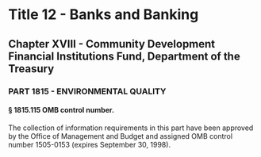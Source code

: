 
# Title 12 - Banks and Banking
## Chapter XVIII - Community Development Financial Institutions Fund, Department of the Treasury
### PART 1815 - ENVIRONMENTAL QUALITY
#### § 1815.115 OMB control number.

The collection of information requirements in this part have been approved by the Office of Management and Budget and assigned OMB control number 1505-0153 (expires September 30, 1998).
